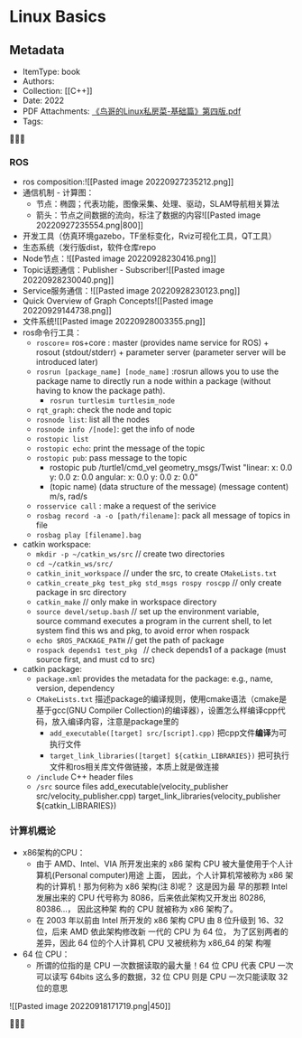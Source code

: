 # Linux Basics
## Metadata
- ItemType: book
- Authors: 
- Collection: [[C++]]
- Date: 2022
- PDF Attachments: [《鸟哥的Linux私房菜-基础篇》第四版.pdf](zotero://open-pdf/library/items/D9D36QWX)
- Tags: 

👣➿👣

### ROS
- ros composition:![[Pasted image 20220927235212.png]]
- 通信机制 - 计算图：
	- 节点：椭圆；代表功能，图像采集、处理、驱动，SLAM导航相关算法
	- 箭头：节点之间数据的流向，标注了数据的内容![[Pasted image 20220927235554.png|800]]
- 开发工具（仿真环境gazebo，TF坐标变化，Rviz可视化工具，QT工具）
- 生态系统（发行版dist，软件仓库repo
- Node节点：![[Pasted image 20220928230416.png]]
- Topic话题通信：Publisher - Subscriber![[Pasted image 20220928230040.png]]
- Service服务通信：![[Pasted image 20220928230123.png]]
- Quick Overview of Graph Concepts![[Pasted image 20220929144738.png]]
- 文件系统![[Pasted image 20220928003355.png]]
- ros命令行工具：
	- `roscore`= ros+core : master (provides name service for ROS) + rosout (stdout/stderr) + parameter server (parameter server will be introduced later)
	- `rosrun [package_name] [node_name]` :rosrun allows you to use the package name to directly run a node within a package (without having to know the package path).
		- `rosrun turtlesim turtlesim_node`
	- `rqt_graph`: check the node and topic
	- `rosnode list`: list all the nodes
	- `rosnode info /[node]`: get the info of node
	- `rostopic list`
	- `rostopic echo`: print the message of the topic
	- `rostopic pub`: pass message to the topic
		- rostopic pub /turtle1/cmd_vel geometry_msgs/Twist "linear:
			  x: 0.0
			  y: 0.0
			  z: 0.0
			angular:
			  x: 0.0
			  y: 0.0
			  z: 0.0"
		- (topic name) (data structure of the message) (message content) m/s, rad/s
	- `rosservice call` : make a request of the serivice
	- `rosbag record -a -o [path/filename]`: pack all message of topics in file
	- `rosbag play [filename].bag`
- catkin workspace:
	- `mkdir -p ~/catkin_ws/src`  // create two directories
	- `cd ~/catkin_ws/src/`
	- `catkin_init_workspace`  // under the src, to create `CMakeLists.txt`
	- `catkin_create_pkg test_pkg std_msgs rospy roscpp`  // only create package in src directory
	- `catkin_make`   // only make in workspace directory
	- `source devel/setup.bash`   //  set up the environment variable, source command executes a program in the current shell, to let system find this ws and pkg, to avoid error when rospack
	- `echo $ROS_PACKAGE_PATH`   // get the path of package 
	- `rospack depends1 test_pkg ` // check depends1 of a package (must source first, and must cd to src)
- catkin package:
	- `package.xml` provides the metadata for the package: e.g., name, version, dependency
	- `CMakeLists.txt` 描述package的编译规则，使用cmake语法（cmake是基于gcc(GNU Compiler Collection)的编译器），设置怎么样编译cpp代码，放入编译内容，注意是package里的
		- `add_executable([target] src/[script].cpp)` 把cpp文件**编译**为可执行文件
		- `target_link_libraries([target] ${catkin_LIBRARIES})` 把可执行文件和ros相关库文件做链接，本质上就是做连接
	- `/include` C++ header files
	- `/src` source files
add_executable(velocity_publisher src/velocity_publisher.cpp)
target_link_libraries(velocity_publisher ${catkin_LIBRARIES})







### 计算机概论
- x86架构的CPU：
	- 由于 AMD、Intel、VIA 所开发出来的 x86 架构 CPU 被大量使用于个人计算机(Personal computer)用途 上面， 因此，个人计算机常被称为 x86 架构的计算机！那为何称为 x86 架构(注 8)呢？ 这是因为最 早的那颗 Intel 发展出来的 CPU 代号称为 8086，后来依此架构又开发出 80286, 80386...， 因此这种架 构的 CPU 就被称为 x86 架构了。
	- 在 2003 年以前由 Intel 所开发的 x86 架构 CPU 由 8 位升级到 16、32 位，后来 AMD 依此架构修改新 一代的 CPU 为 64 位， 为了区别两者的差异，因此 64 位的个人计算机 CPU 又被统称为 x86_64 的架 构喔
- 64 位 CPU：
	- 所谓的位指的是 CPU 一次数据读取的最大量！64 位 CPU 代表 CPU 一次可以读写 64bits 这么多的数据，32 位 CPU 则是 CPU 一次只能读取 32 位的意思

![[Pasted image 20220918171719.png|450]]


👣➿👣